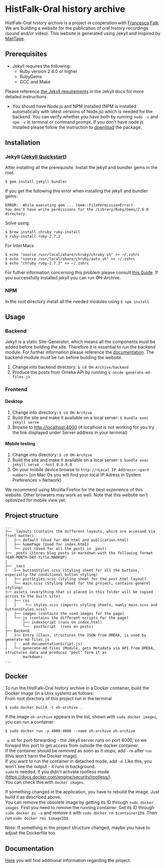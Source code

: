 # HistFalk-Oral history archive

HistFalk-Oral history archive is a project in cooperation with [Francesca Falk](https://www.hist.unibe.ch/ueber_uns/personen/falk_francesca/index_ger.html). 
We are building a website for the publication of oral history recordings (sound and/or video).
This website is generated using Jekyll and inspired by [MailTape](https://www.mailta.pe/).

## Prerequisites

* Jekyll requires the following:
    * Ruby version 2.4.0 or higher
    * RubyGems
    * GCC and Make

Please reference [the Jekyll requirements](https://jekyllrb.com/docs/installation/#requirements) in the Jekyll docs
for more detailed instructions.

* You should have Node.js and NPM installed (NPM is installed automatically with latest versions of Node.js) which is
 needed for the backend. You can verify whether you have both by running `node -v` and `npm -v` in terminal
 or command prompt. If you don't have node.js installed please follow the instruction to [download](https://nodejs.org/en/download/)
the package.

## Installation

### Jekyll ([Jekyll Quickstart](https://jekyllrb.com/docs/))

After installing all the prerequisite. Install the jekyll and bundler gems in the root. 

`$ gem install jekyll bundler`  

If you get the following this error when installing the jekyll and bundler gems:

```shell
ERROR:  While executing gem ... (Gem::FilePermissionError) 
You don't have write permissions for the /Library/Ruby/Gems/2.6.0 directory.
```

Solve using:

```shell
$ brew install chruby ruby-install 
$ ruby-install ruby-2.7.2
```

For Intel Macs

```shell
$ echo "source /usr/local/share/chruby/chruby.sh" >> ~/.zshrc
$ echo "source /usr/local/share/chruby/auto.sh" >> ~/.zshrc
$ echo "chruby ruby-2.7.2" >> ~/.zshrc
```

For futher information concerning this problem  please consult [this Guide](https://www.moncefbelyamani.com/how-to-install-xcode-homebrew-git-rvm-ruby-on-mac/?utm_source=stackoverflow).
If you successfully installed jekyll you can run OH-Archive.

### NPM

In the root directory install all the needed modules using ``$ npm install``

## Usage

### Backend

Jekyll is a static Site-Generator, which means all the components must be added before building the site. Therefore it is
essential to run the backend module. For further information please reference the [documentation](doc/Documentation.md#Backend).
The backend module must be run before building the website.

1. Change into backend directory: `$ cd OH-Archive/backend`
2. Produce the posts from Omeka API by running `$ nocde generate-md-files.js`

### Frontend

#### Desktop

1. Change into directory: `$ cd OH-Archive`
2. Build the site and make it available on a local server: `$ bundle exec jekyll serve`
3. Browse to <http://localhost:4000> (if localhost is not working for you try the link displayed under Server address in your terminal)

#### Mobile testing

1. Change into directory: `$ cd OH-Archive`
2. Build the site and make it available on a local server: `$ bundle exec jekyll serve --host 0.0.0.0`
3. On your mobile device browse to `http://<Local IP Address>:<port number>` (on Mac Os you will find your local IP Adress in System Preferences > Network)

We recommend using Mozilla Firefox for the best experience of this website. Other browsers may work as well. Note that this website isn't optimized for mobile view yet.

## Project structure

```shell
...
├── _layouts (Contains the different layouts, which are accessed via front matter)
│   ├── default (Used for 404.html and publication.html)
|   ├── homePage (Used for index.html)
|   └── post (Used for all the posts in _post)
├── _posts (Stores blog posts in markdown with the following format YEAR-MONTH-DAY-title.MARKUP)
|
├── _sass
|   ├── buttonStyles.scss (Styling sheet for all the buttons, especially the conditional button styling)
|   ├── postStyles.scss (Styling sheet for the post.html layout)
│   └── main.scss (Styling sheet for the project, contains generel styling)
├── assets (everything that is placed in this folder will be copied  across to the built site)
│   ├── css
|   |    └── styles.scss (imports styling sheets, namly main.scss and buttonsStyles.scss)
│   ├── images (contains the used images for the page)
│   └── js (contains the different scripts for the page)
|       ├── indexScript (runs on index.html)
|       └──  postScript  (runs on posts)      
├── Backend
│   ├── Entry (Class, structures the JSON from OMEKA, is used by generate-md-files.js
│   │   and documentationScript.js)
│   └── generate-md-files (Module, gets Metadata via API from OMEKA, structures data and produces "post" form it as 
        markdown)
...
```

## Docker

To run the HistFalk-Oral history archive in a Docker container, build the Docker image (in a Unix system) as follows:  
From root directory of this project run in the terminal  

```shell
$ sudo docker build -t oh-archive .
```

If the image `oh-archive` appears in the list, shown with `sudo docker images`, you can run a container:

```shell
$ sudo docker run -p 4000:4000 --name oh-archive oh-archive
```

`-p` ist for port-forwarding - the Jekyll server runs on port 4000, so we forward this port to get access from outside the docker container.  
If the container should be removed as soon as it stops, add `-rm` after `run` (this won't harm the Docker image).  
If you want to run the container in detached mode, add `-d`. Like this, you won't see the output - it runs in background.  
`sudo` is needed, if you didn't activate rootless mode (<https://docs.docker.com/engine/security/rootless/>).  
You can check this with `docker images`.  

If something changed in the application, you have to rebuild the image. Just build it as described above.  
You can remove the obsolete image by getting its ID through `sudo docker images`. First you need to remove the running container: Get its ID through `sudo docker ps -a` and remove it with `sudo docker rm $containerID$`. Then run `sudo docker rmi $imageID$`.  

Note: If something in the project structure changed, maybe you have to adjust the Dockerfile too.

## Documentation

[Here](doc) you will find additional information regarding the project.
